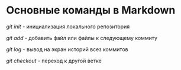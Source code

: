 # Основные команды в Markdown #

*git init* - инициализация локального репозитория

*git add* - добавить файл или файлы к следующему коммиту

*git log* - вывод на экран историй всез коммитов

*git checkout* - переход к другой ветке

